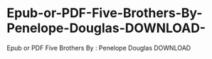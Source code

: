 # Epub-or-PDF-Five-Brothers-By-Penelope-Douglas-DOWNLOAD-
Epub or PDF Five Brothers By : Penelope Douglas DOWNLOAD 

